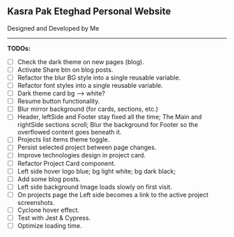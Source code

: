 ## Kasra Pak Eteghad Personal Website

Designed and Developed by Me

---

**TODOs:**

- [ ] Check the dark theme on new pages (blog).
- [ ] Activate Share btn on blog posts.
- [ ] Refactor the blur BG style into a single reusable variable.
- [ ] Refactor font styles into a single reusable variable.
- [ ] Dark theme card bg --> white?
- [ ] Resume button functionality.
- [ ] Blur mirror background (for cards, sections, etc.)
- [ ] Header, leftSide and Footer stay fixed all the time; The Main and rightSide sections scroll; Blur the background for Footer so the overflowed content goes beneath it.
- [ ] Projects list items theme toggle.
- [ ] Persist selected project between page changes.
- [ ] Improve technologies design in project card.
- [ ] Refactor Project Card component.
- [ ] Left side hover logo blue; bg light white; bg dark black;
- [ ] Add some blog posts.
- [ ] Left side background Image loads slowly on first visit.
- [ ] On projects page the Left side becomes a link to the active project screenshots.
- [ ] Cyclone hover effect.
- [ ] Test with Jest & Cypress.
- [ ] Optimize loading time.
